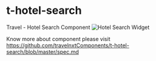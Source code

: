 # t-hotel-search

Travel - Hotel Search Component
<img src="https://github.com/travelnxtComponents/t-hotel-search/blob/master/t-hotel-search.png" alt="Hotel Search Widget">

Know more about component please visit https://github.com/travelnxtComponents/t-hotel-search/blob/master/spec.md
